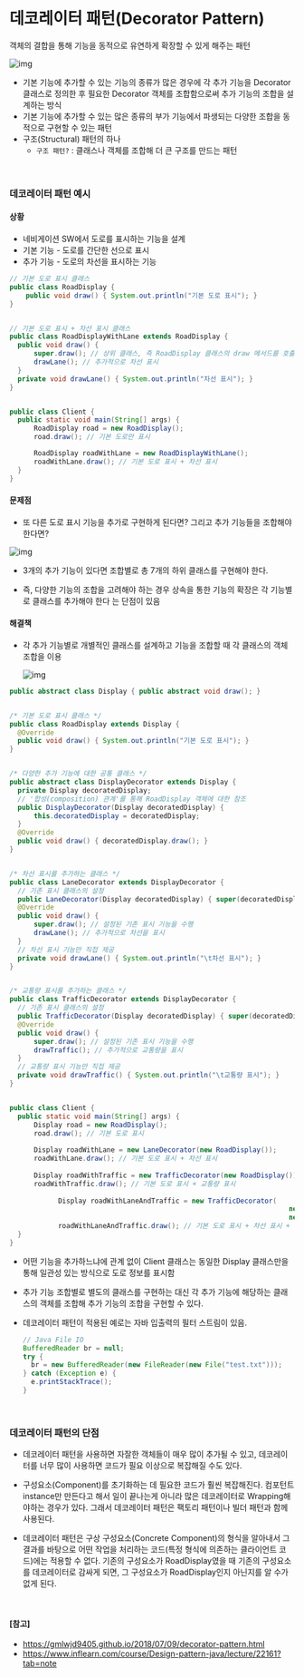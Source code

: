 # 데코레이터 패턴(Decorator Pattern)

객체의 결합을 통해 기능을 동적으로 유연하게 확장할 수 있게 해주는 패턴

![img](https://gmlwjd9405.github.io/images/design-pattern-decorator/decorator-pattern.png)

- 기본 기능에 추가할 수 있는 기능의 종류가 많은 경우에 각 추가 기능을 Decorator 클래스로 정의한 후 필요한 Decorator 객체를 조합함으로써 추가 기능의 조합을 설계하는 방식
- 기본 기능에 추가할 수 있는 많은 종류의 부가 기능에서 파생되는 다양한 조합을 동적으로 구현할 수 있는 패턴
- 구조(Structural) 패턴의 하나
  - `구조 패턴?` : 클래스나 객체를 조합해 더 큰 구조를 만드는 패턴

<br>

### 데코레이터 패턴 예시

#### 상황

- 네비게이션 SW에서 도로를 표시하는 기능을 설계
- 기본 기능 - 도로를 간단한 선으로 표시
- 추가 기능 - 도로의 차선을 표시하는 기능

```java
// 기본 도로 표시 클래스
public class RoadDisplay {
    public void draw() { System.out.println("기본 도로 표시"); }
}


// 기본 도로 표시 + 차선 표시 클래스
public class RoadDisplayWithLane extends RoadDisplay {
  public void draw() {
      super.draw(); // 상위 클래스, 즉 RoadDisplay 클래스의 draw 메서드를 호출해서 기본 도로 표시
      drawLane(); // 추가적으로 차선 표시
  }
  private void drawLane() { System.out.println("차선 표시"); }
}


public class Client {
  public static void main(String[] args) {
      RoadDisplay road = new RoadDisplay();
      road.draw(); // 기본 도로만 표시

      RoadDisplay roadWithLane = new RoadDisplayWithLane();
      roadWithLane.draw(); // 기본 도로 표시 + 차선 표시
  }
}
```

#### 문제점

- 또 다른 도로 표시 기능을 추가로 구현하게 된다면? 그리고 추가 기능들을 조합해야한다면?

![img](https://gmlwjd9405.github.io/images/design-pattern-decorator/decorator-problem3.png)

- 3개의 추가 기능이 있다면 조합별로 총 7개의 하위 클래스를 구현해야 한다.

- 즉, 다양한 기능의 조합을 고려해야 하는 경우 상속을 통한 기능의 확장은 각 기능별로 클래스를 추가해야 한다 는 단점이 있음

#### 해결책

- 각 추가 기능별로 개별적인 클래스를 설계하고 기능을 조합할 때 각 클래스의 객체 조합을 이용

  ![img](https://gmlwjd9405.github.io/images/design-pattern-decorator/decorator-solution.png)

```java
public abstract class Display { public abstract void draw(); }


/* 기본 도로 표시 클래스 */
public class RoadDisplay extends Display {
  @Override
  public void draw() { System.out.println("기본 도로 표시"); }
}


/* 다양한 추가 기능에 대한 공통 클래스 */
public abstract class DisplayDecorator extends Display {
  private Display decoratedDisplay;
  // '합성(composition) 관계'를 통해 RoadDisplay 객체에 대한 참조
  public DisplayDecorator(Display decoratedDisplay) {
      this.decoratedDisplay = decoratedDisplay;
  }
  @Override
  public void draw() { decoratedDisplay.draw(); }
}


/* 차선 표시를 추가하는 클래스 */
public class LaneDecorator extends DisplayDecorator {
  // 기존 표시 클래스의 설정
  public LaneDecorator(Display decoratedDisplay) { super(decoratedDisplay); }
  @Override
  public void draw() {
      super.draw(); // 설정된 기존 표시 기능을 수행
      drawLane(); // 추가적으로 차선을 표시
  }
  // 차선 표시 기능만 직접 제공
  private void drawLane() { System.out.println("\t차선 표시"); }
}


/* 교통량 표시를 추가하는 클래스 */
public class TrafficDecorator extends DisplayDecorator {
  // 기존 표시 클래스의 설정
  public TrafficDecorator(Display decoratedDisplay) { super(decoratedDisplay); }
  @Override
  public void draw() {
      super.draw(); // 설정된 기존 표시 기능을 수행
      drawTraffic(); // 추가적으로 교통량을 표시
  }
  // 교통량 표시 기능만 직접 제공
  private void drawTraffic() { System.out.println("\t교통량 표시"); }
}


public class Client {
  public static void main(String[] args) {
      Display road = new RoadDisplay();
      road.draw(); // 기본 도로 표시
    
      Display roadWithLane = new LaneDecorator(new RoadDisplay());
      roadWithLane.draw(); // 기본 도로 표시 + 차선 표시
    
      Display roadWithTraffic = new TrafficDecorator(new RoadDisplay());
      roadWithTraffic.draw(); // 기본 도로 표시 + 교통량 표시
    
			Display roadWithLaneAndTraffic = new TrafficDecorator(
        															 new LaneDecorator(
      																 new RoadDisplay()));
			roadWithLaneAndTraffic.draw(); // 기본 도로 표시 + 차선 표시 + 교통량 표시
  }
}
```

- 어떤 기능을 추가하느냐에 관계 없이 Client 클래스는 동일한 Display 클래스만을 통해 일관성 있는 방식으로 도로 정보를 표시함

- 추가 기능 조합별로 별도의 클래스를 구현하는 대신 각 추가 기능에 해당하는 클래스의 객체를 조합해 추가 기능의 조합을 구현할 수 있다.

- 데코레이터 패턴이 적용된 예로는 자바 입출력의 필터 스트림이 있음.

  ```java
  // Java File IO
  BufferedReader br = null;
  try {
    br = new BufferedReader(new FileReader(new File("test.txt")));
  } catch (Exception e) {
    e.printStackTrace();
  }
  ```

<br>

### 데코레이터 패턴의 단점

- 데코레이터 패턴을 사용하면 자잘한 객체들이 매우 많이 추가될 수 있고, 데코레이터를 너무 많이 사용하면 코드가 필요 이상으로 복잡해질 수도 있다.

- 구성요소(Component)를 초기화하는 데 필요한 코드가 훨씬 복잡해진다. 컴포턴트 instance만 만든다고 해서 일이 끝나는게 아니라 많은 데코레이터로 Wrapping해야하는 경우가 있다. 그래서 데코레이터 패턴은 팩토리 패턴이나 빌더 패턴과 함께 사용된다.

- 데코레이터 패턴은 구상 구성요소(Concrete Component)의 형식을 알아내서 그 결과를 바탕으로 어떤 작업을 처리하는 코드(특정 형식에 의존하는 클라이언트 코드)에는 적용할 수 없다. 기존의 구성요소가 RoadDisplay였을 때 기존의 구성요소를 데코레이터로 감싸게 되면, 그 구성요소가 RoadDisplay인지 아닌지를 알 수가 없게 된다.

<br>

#### [참고]

- https://gmlwjd9405.github.io/2018/07/09/decorator-pattern.html
- https://www.inflearn.com/course/Design-pattern-java/lecture/22161?tab=note

